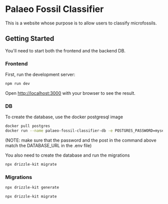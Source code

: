 # Palaeo Fossil Classifier

This is a website whose purpose is to allow users to classify microfossils.

## Getting Started

You'll need to start both the frontend and the backend DB.

### Frontend

First, run the development server:

```bash
npm run dev
```

Open [http://localhost:3000](http://localhost:3000) with your browser to see the result.

### DB

To create the database, use the docker postgresql image

```bash
docker pull postgres
docker run --name palaeo-fossil-classifier-db -e POSTGRES_PASSWORD=mysecretpassword -d -p 5432:5432 postgres
```

(NOTE: make sure that the password and the post in the command above match the DATABASE_URL in the .env file)

You also need to create the database and run the migrations

```bash
npx drizzle-kit migrate
```

### Migrations

```bash
npx drizzle-kit generate
```

```bash
npx drizzle-kit migrate
```
